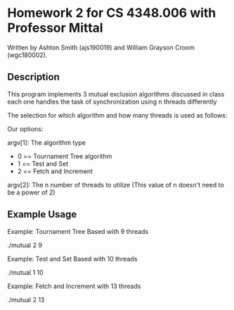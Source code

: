 # Homework 2 for CS 4348.006 with Professor Mittal

Written by Ashton Smith (ajs190019) and William Grayson Croom (wgc180002).

## Description

This program implements 3 mutual exclusion algorithms discussed in class
each one handles the task of synchronization using n threads differently

The selection for which algorithm and how many threads is used as follows:

Our options:

argv[1]: The algorithm type
- 0 == Tournament Tree algorithm
- 1 == Test and Set
- 2 == Fetch and Increment

argv[2]: The n number of threads to utilize
(This value of n doesn't need to be a power of 2)

## Example Usage

Example: Tournament Tree Based with 9 threads

./mutual 2 9

Example: Test and Set Based with 10 threads

./mutual 1 10

Example: Fetch and Increment with 13 threads

./mutual 2 13
